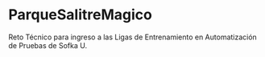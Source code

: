 # ParqueSalitreMagico
 Reto Técnico para ingreso a las Ligas de Entrenamiento en  Automatización de Pruebas de Sofka U. 
